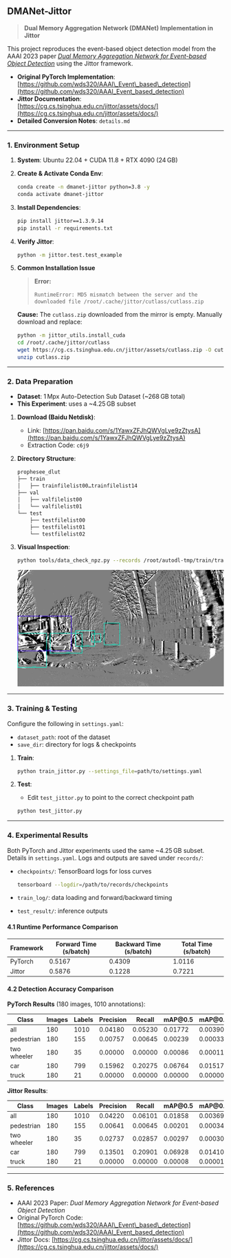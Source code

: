 ## DMANet-Jittor

> **Dual Memory Aggregation Network (DMANet) Implementation in Jittor**

This project reproduces the event-based object detection model from the AAAI 2023 paper [*Dual Memory Aggregation Network for Event-based Object Detection*](https://ojs.aaai.org/index.php/AAAI/article/view/25346) using the Jittor framework.

* **Original PyTorch Implementation**: [https://github.com/wds320/AAAI\_Event\_based\_detection](https://github.com/wds320/AAAI_Event_based_detection)
* **Jittor Documentation**: [https://cg.cs.tsinghua.edu.cn/jittor/assets/docs/](https://cg.cs.tsinghua.edu.cn/jittor/assets/docs/)
* **Detailed Conversion Notes**: `details.md`

---

### 1. Environment Setup

1. **System**: Ubuntu 22.04 + CUDA 11.8 + RTX 4090 (24 GB)
2. **Create & Activate Conda Env**:

   ```bash
   conda create -n dmanet-jittor python=3.8 -y
   conda activate dmanet-jittor
   ```
3. **Install Dependencies**:

   ```bash
   pip install jittor==1.3.9.14
   pip install -r requirements.txt
   ```
4. **Verify Jittor**:

   ```bash
   python -m jittor.test.test_example
   ```
5. **Common Installation Issue**

   > **Error:**
   >
   > ```
   > RuntimeError: MD5 mismatch between the server and the downloaded file /root/.cache/jittor/cutlass/cutlass.zip
   > ```

   **Cause:** The `cutlass.zip` downloaded from the mirror is empty. Manually download and replace:

   ```bash
   python -m jittor_utils.install_cuda
   cd /root/.cache/jittor/cutlass
   wget https://cg.cs.tsinghua.edu.cn/jittor/assets/cutlass.zip -O cutlass.zip
   unzip cutlass.zip
   ```

---

### 2. Data Preparation

* **Dataset**: 1 Mpx Auto-Detection Sub Dataset (\~268 GB total)
* **This Experiment**: uses a \~4.25 GB subset

1. **Download (Baidu Netdisk)**:

   * Link: [https://pan.baidu.com/s/1YawxZFJhQWVgLye9zZtysA](https://pan.baidu.com/s/1YawxZFJhQWVgLye9zZtysA)
   * Extraction Code: `c6j9`
2. **Directory Structure**:

   ```text
   prophesee_dlut
   ├── train
   │   ├── trainfilelist00…trainfilelist14
   ├── val
   │   ├── valfilelist00
   │   └── valfilelist01
   └── test
       ├── testfilelist00
       ├── testfilelist01
       └── testfilelist02
   ```
3. **Visual Inspection**:

   ```bash
   python tools/data_check_npz.py --records /root/autodl-tmp/train/trainfilelist00
   ```

   ![Data Visualization](https://github.com/Yuyciciccc/DMANet-Jittor/blob/main/records/debug_0_0.png)

---

### 3. Training & Testing

Configure the following in `settings.yaml`:

* `dataset_path`: root of the dataset
* `save_dir`: directory for logs & checkpoints

1. **Train**:

   ```bash
   python train_jittor.py --settings_file=path/to/settings.yaml
   ```
2. **Test**:

   * Edit `test_jittor.py` to point to the correct checkpoint path

   ```bash
   python test_jittor.py
   ```

---

### 4. Experimental Results

Both PyTorch and Jittor experiments used the same \~4.25 GB subset. Details in `settings.yaml`.
Logs and outputs are saved under `records/`:

* `checkpoints/`: TensorBoard logs for loss curves

  ```bash
  tensorboard --logdir=/path/to/records/checkpoints
  ```
* `train_log/`: data loading and forward/backward timing
* `test_result/`: inference outputs

#### 4.1 Runtime Performance Comparison

| Framework | Forward Time (s/batch) | Backward Time (s/batch) | Total Time (s/batch) |
| --------- | ---------------------- | ----------------------- | -------------------- |
| PyTorch   | 0.5167                 | 0.4309                  | 1.0116               |
| Jittor    | 0.5876                 | 0.1228                  | 0.7221               |

#### 4.2 Detection Accuracy Comparison

**PyTorch Results** (180 images, 1010 annotations):

| Class       | Images | Labels | Precision | Recall  | mAP\@0.5 | mAP\@0.5:0.95 |
| ----------- | ------ | ------ | --------- | ------- | -------- | ------------- |
| all         | 180    | 1010   | 0.04180   | 0.05230 | 0.01772  | 0.00390       |
| pedestrian  | 180    | 155    | 0.00757   | 0.00645 | 0.00239  | 0.00033       |
| two wheeler | 180    | 35     | 0.00000   | 0.00000 | 0.00086  | 0.00011       |
| car         | 180    | 799    | 0.15962   | 0.20275 | 0.06764  | 0.01517       |
| truck       | 180    | 21     | 0.00000   | 0.00000 | 0.00000  | 0.00000       |

**Jittor Results**:

| Class       | Images | Labels | Precision | Recall  | mAP\@0.5 | mAP\@0.5:0.95 |
| ----------- | ------ | ------ | --------- | ------- | -------- | ------------- |
| all         | 180    | 1010   | 0.04220   | 0.06101 | 0.01858  | 0.00369       |
| pedestrian  | 180    | 155    | 0.00641   | 0.00645 | 0.00201  | 0.00034       |
| two wheeler | 180    | 35     | 0.02737   | 0.02857 | 0.00297  | 0.00030       |
| car         | 180    | 799    | 0.13501   | 0.20901 | 0.06928  | 0.01410       |
| truck       | 180    | 21     | 0.00000   | 0.00000 | 0.00008  | 0.00001       |

---

### 5. References

* AAAI 2023 Paper: *Dual Memory Aggregation Network for Event-based Object Detection*
* Original PyTorch Code: [https://github.com/wds320/AAAI\_Event\_based\_detection](https://github.com/wds320/AAAI_Event_based_detection)
* Jittor Docs: [https://cg.cs.tsinghua.edu.cn/jittor/assets/docs/](https://cg.cs.tsinghua.edu.cn/jittor/assets/docs/)
